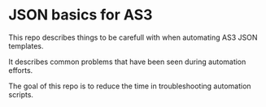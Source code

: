 # JSON basics for AS3

This repo describes things to be carefull with when automating AS3 JSON templates.

It describes common problems that have been seen during automation efforts.

The goal of this repo is to reduce the time in troubleshooting automation scripts.

